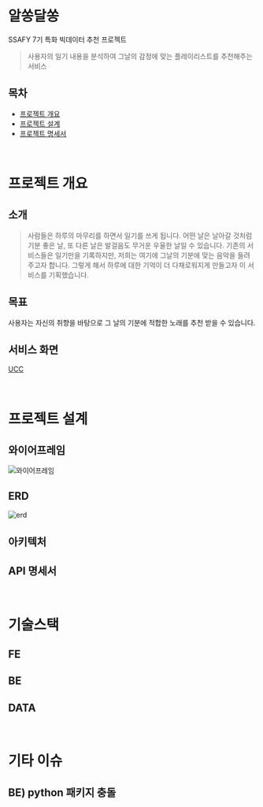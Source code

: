 # 알쏭달쏭

SSAFY 7기 특화 빅데이터 추천 프로젝트

> 사용자의 일기 내용을 분석하여 그날의 감정에 맞는 플레이리스트를 추천해주는 서비스

## 목차

- [프로젝트 개요](#프로젝트_개요)
- [프로젝트 설계]()
- [프로젝트 명세서]()

</br>

# 프로젝트 개요

## 소개

> 사람들은 하루의 마무리를 하면서 일기를 쓰게 됩니다. 어떤 날은 날아갈 것처럼 기분 좋은 날, 또 다른 날은 발걸음도 무거운 우울한 날일 수 있습니다. 기존의 서비스들은 일기만을 기록하지만, 저희는 여기에 그날의 기분에 맞는 음악을 들려주고자 합니다. 그렇게 해서 하루에 대한 기억이 더 다채로워지게 만들고자 이 서비스를 기획했습니다.

## 목표

사용자는 자신의 취향을 바탕으로 그 날의 기분에 적합한 노래를 추천 받을 수 있습니다.

## 서비스 화면

[UCC]()

</br>

# 프로젝트 설계

## 와이어프레임
![와이어프레임](/uploads/766be01e94fc7bf43609f319afb75ab7/와이어프레임.png)

## ERD
![erd](/uploads/d8c453c24f51714336813e78dc74a5bd/erd.png)


## 아키텍처

## API 명세서

</br>

# 기술스택

## FE

## BE

## DATA

</br>

# 기타 이슈

## BE) python 패키지 충돌

